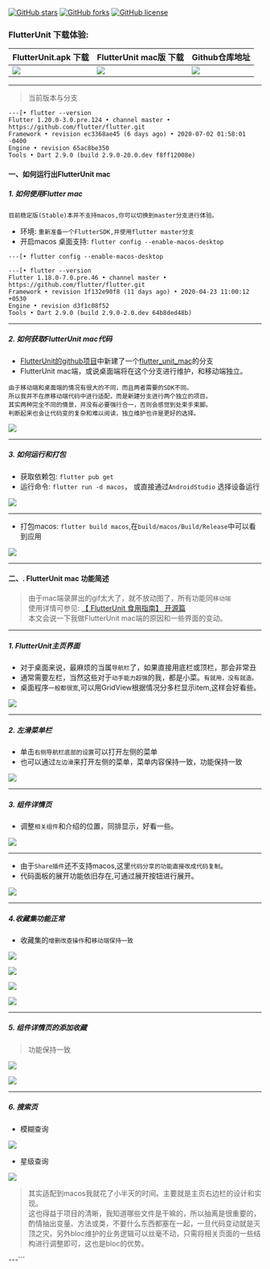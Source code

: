 
[![GitHub stars](https://img.shields.io/github/stars/toly1994328/FlutterUnit)](https://github.com/toly1994328/FlutterUnit/stargazers)
[![GitHub forks](https://img.shields.io/github/forks/toly1994328/FlutterUnit)](https://github.com/toly1994328/FlutterUnit/network)
[![GitHub license](https://img.shields.io/github/license/toly1994328/FlutterUnit)](https://github.com/toly1994328/FlutterUnit/blob/master/LICENSE)

### FlutterUnit 下载体验:


| FlutterUnit.apk 下载  | FlutterUnit mac版 下载 | Github仓库地址 | 
|------|------------|------------|
|![](http://photo.toly1994.com/ewm$flutter_unit.apk.png)|![](http://photo.toly1994.com/ewm$flutter_unit_mac.png)| ![](http://photo.toly1994.com/ewm$flutter_unit_github.png)|     

---

> 当前版本与分支

```
---[• flutter --version
Flutter 1.20.0-3.0.pre.124 • channel master • https://github.com/flutter/flutter.git
Framework • revision ec3368ae45 (6 days ago) • 2020-07-02 01:58:01 -0400
Engine • revision 65ac8be350
Tools • Dart 2.9.0 (build 2.9.0-20.0.dev f8ff12008e)

```


#### 一、如何运行出FlutterUnit mac

##### 1. 如何使用Flutter mac


```!
目前稳定版(Stable)本并不支持macos,你可以切换到master分支进行体验。
```


- 环境: `重新准备一个FlutterSDK,并使用flutter master分支`
- 开启macos 桌面支持: `flutter config --enable-macos-desktop`


```
---[• flutter config --enable-macos-desktop

---[• flutter --version
Flutter 1.18.0-7.0.pre.46 • channel master •
https://github.com/flutter/flutter.git
Framework • revision 1f132e90f8 (11 days ago) • 2020-04-23 11:00:12 +0530
Engine • revision d3f1c08f52
Tools • Dart 2.9.0 (build 2.9.0-2.0.dev 64b8ded48b)
```


---

##### 2. 如何获取FlutterUnit mac代码

- [FlutterUnit的github项目](https://github.com/toly1994328/FlutterUnit)中新建了一个[flutter_unit_mac](https://github.com/toly1994328/FlutterUnit/tree/flutter_unit_mac)的分支  
- FlutterUnit mac端，或说桌面端将在这个分支进行维护，和移动端独立。


```!
由于移动端和桌面端的情况有很大的不同，而且两者需要的SDK不同。
所以我并不在原移动端代码中进行适配，而是新建分支进行两个独立的项目。
其实两种完全不同的情景，并没有必要强行合一，否则会感觉到处束手束脚。
判断起来也会让代码变的复杂和难以阅读，独立维护也许是更好的选择。
```

![](http://user-gold-cdn.xitu.io/2020/5/4/171e01af25f704cd?w=2206&h=1024&f=png&s=261719)

---

##### 3. 如何运行和打包

- 获取依赖包: `flutter pub get`
- 运行命令: `flutter run -d macos`， 或直接通过`AndroidStudio` 选择设备运行

![](http://user-gold-cdn.xitu.io/2020/5/4/171e02c9d5ac5a77?w=1350&h=416&f=png&s=201897)

---


- 打包macos: `flutter build macos`,在`build/macos/Build/Release`中可以看到应用


![](http://user-gold-cdn.xitu.io/2020/5/4/171e053343d30233?w=1938&h=710&f=png&s=232963)

---

#### 二、. FlutterUnit mac 功能简述

> 由于mac端录屏出的gif太大了，就不放动图了，所有功能同`移动端`  
使用详情可参见: [【 FlutterUnit 食用指南】 开源篇](https://juejin.im/post/5e94e4d3f265da480836b943)  
本文会说一下我做FlutterUnit mac端的原因和一些界面的变动。

---

##### 1. FlutterUnit主页界面

- 对于桌面来说，最麻烦的当属`导航栏`了，如果直接用底栏或顶栏，那会非常丑  
- 通常需要左栏，当然这些对于`动手能力超强`的我，都是小菜。`有就用，没有就造。`
- 桌面程序`一般都很宽`,可以用GridView根据情况分多栏显示item,这样会好看些。

![](http://user-gold-cdn.xitu.io/2020/5/5/171e06fe81830630?w=1604&h=1248&f=png&s=1102121)

---

##### 2. 左滑菜单栏

- 单击`右侧导航栏底部的设置`可以打开左侧的菜单
- 也可以通过`左边滑`来打开左侧的菜单，菜单内容保持一致，功能保持一致

![](http://user-gold-cdn.xitu.io/2020/5/5/171e07714a69ec75?w=1606&h=1248&f=png&s=1020192)

---

##### 3. 组件详情页

- 调整`相关组件`和介绍的位置，同排显示，好看一些。

![](http://user-gold-cdn.xitu.io/2020/5/5/171e07db1d9a76ca?w=1600&h=1252&f=png&s=335520)

---

- 由于`Share插件`还不支持macos,这里`代码分享的功能直接改成代码复制`。
- 代码面板的展开功能依旧存在,可通过展开按钮进行展开。

![](http://user-gold-cdn.xitu.io/2020/5/5/171e081d559218ca?w=2538&h=1250&f=png&s=810461)

---

#####  4.收藏集功能正常

- 收藏集的`增删改查操作`和`移动端保持一致`

![](http://user-gold-cdn.xitu.io/2020/5/4/171e013c38f568ab?w=1602&h=1248&f=png&s=1280615)

![](http://user-gold-cdn.xitu.io/2020/5/5/171e0870a24a708a?w=1596&h=1252&f=png&s=1023631)


![](http://user-gold-cdn.xitu.io/2020/5/5/171e08b3a4b4230d?w=1608&h=1246&f=png&s=1117612)


![](http://user-gold-cdn.xitu.io/2020/5/5/171e08b52b960bbe?w=1616&h=1256&f=png&s=1145558)


---

##### 5. 组件详情页的添加收藏

> 功能保持一致

![](http://user-gold-cdn.xitu.io/2020/5/5/171e08d2c31a7c44?w=1608&h=1262&f=png&s=623031)

![](http://user-gold-cdn.xitu.io/2020/5/5/171e08e573eb1217?w=1606&h=1248&f=png&s=341068)


---

##### 6. 搜索页

- 模糊查询

![](http://user-gold-cdn.xitu.io/2020/5/5/171e090788946055?w=1606&h=1262&f=png&s=401087)

- 星级查询

![](http://user-gold-cdn.xitu.io/2020/5/5/171e090303d1f3af?w=1602&h=1258&f=png&s=465011)


> 其实适配到macos我就花了小半天的时间。主要就是主页右边栏的设计和实现。  
这也得益于项目的清晰，我知道哪些文件是干嘛的，所以抽离是很重要的，酌情抽出变量、方法或类，不要什么东西都塞在一起，一旦代码变动就是灭顶之灾。另外bloc维护的业务逻辑可以丝毫不动，只需将相关页面的一些结构进行调整即可，这也是bloc的优势。

---```